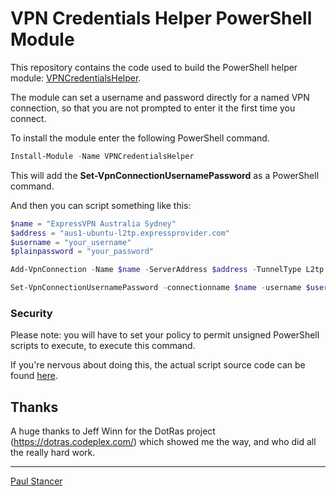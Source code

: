 # VPN Credentials Helper PowerShell Module
This repository contains the code used to build the PowerShell helper module: [VPNCredentialsHelper](https://www.powershellgallery.com/packages/VPNCredentialsHelper).

The module can set a username and password directly for a named VPN connection, so that you are not prompted to enter it the first time you connect.

To install the module enter the following PowerShell command.

 ```PowerShell
Install-Module -Name VPNCredentialsHelper
 ```

This will add the **Set-VpnConnectionUsernamePassword** as a PowerShell command.

And then you can script something like this:

 ```PowerShell
$name = "ExpressVPN Australia Sydney"
$address = "aus1-ubuntu-l2tp.expressprovider.com"
$username = "your_username"
$plainpassword = "your_password"
 
Add-VpnConnection -Name $name -ServerAddress $address -TunnelType L2tp -EncryptionLevel Required -AuthenticationMethod MSChapv2 -L2tpPsk "12345678" -Force:$true -RememberCredential:$true -SplitTunneling:$false 
 
Set-VpnConnectionUsernamePassword -connectionname $name -username $username -password $plainpassword -domain ''
 ```
### Security
Please note: you will have to set your policy to permit unsigned PowerShell scripts to execute, to execute this command.

If you're nervous about doing this, the actual script source code can be found [here](https://www.powershellgallery.com/packages/VPNCredentialsHelper/1.1/Content/VPNCredentialsHelper.psm1).

## Thanks
A huge thanks to Jeff Winn for the DotRas project (https://dotras.codeplex.com/) which showed me the way, and who did all the really hard work.
___
[Paul Stancer](https://github.com/paulstancer)
